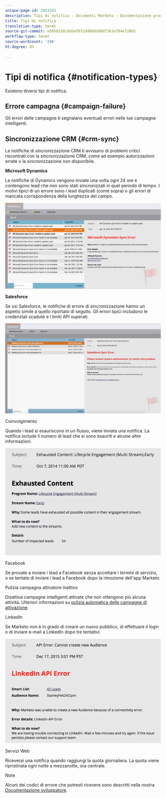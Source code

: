 ```yaml
---
unique-page-id: 2953243
description: Tipi di notifica - Documenti Marketo - Documentazione prodotto
title: Tipi di notifica
translation-type: tm+mt
source-git-commit: e5050328cbddaf072dd60ddd8d7363a704e720b5
workflow-type: tm+mt
source-wordcount: '246'
ht-degree: 0%

---
```



# Tipi di notifica {#notification-types}

Esistono diversi tipi di notifica.

## Errore campagna {#campaign-failure}

Gli errori delle campagne ti segnalano eventuali errori nelle tue campagne intelligenti.

## Sincronizzazione CRM {#crm-sync}

Le notifiche di sincronizzazione CRM ti avvisano di problemi critici riscontrati con la sincronizzazione CRM, come ad esempio autorizzazioni errate o la sincronizzazione non disponibile.

**Microsoft Dynamics**

Le notifiche di Dynamics vengono inviate una volta ogni 24 ore e contengono lead che non sono stati sincronizzati in quel periodo di tempo. I motivi tipici di un errore sono i lead duplicati (come sopra) o gli errori di mancata corrispondenza della lunghezza del campo.

![](assets/image2016-1-20-11-3a19-3a58.png)

**Salesforce**

Se usi Salesforce, le notifiche di errore di sincronizzazione hanno un aspetto simile a quello riportato di seguito. Gli errori tipici includono le credenziali scadute e i limiti API superati.

![](assets/salesforcesyncerror.png)

Coinvolgimento

Quando i lead si esauriscono in un flusso, viene inviata una notifica.  La notifica include il numero di lead che si sono esauriti e alcune altre informazioni.

![](assets/image2014-10-14-10-3a57-3a9.png)

Facebook

Se provate a inviare i lead a Facebook senza accettare i termini di servizio, o se tentate di inviare i lead a Facebook dopo la rimozione dell&#39;app Marketo.

Pulizia campagna attivatore inattivo

Disattiva campagne intelligenti attivate che non ottengono più alcuna attività. Ulteriori informazioni su [pulizia automatica delle campagne di attivazione](/help/marketo/product-docs/core-marketo-concepts/smart-campaigns/using-smart-campaigns/automatic-trigger-campaign-cleanup.md).

LinkedIn

Se Marketo non è in grado di creare un nuovo pubblico, di effettuare il login o di inviare e-mail a LinkedIn dopo tre tentativi.

![](assets/linkedin.png)

Servizi Web

Riceverai una notifica quando raggiungi la quota giornaliera. La quota viene ripristinata ogni notte a mezzanotte, ora centrale.

>[!NOTE]
>
>Alcuni dei codici di errore che potresti ricevere sono descritti nella nostra [Documentazione sviluppatore](https://developers.marketo.com/rest-api/error-codes/#response_level_error_codes).
